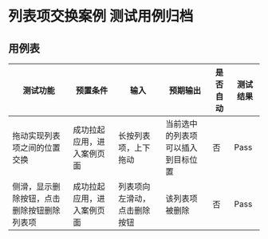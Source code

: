 # 列表项交换案例 测试用例归档

## 用例表

| 测试功能                  | 预置条件               | 输入             | 预期输出              | 是否自动 |测试结果|
|-----------------------|--------------------|----------------|-------------------|------|--------------------------------|
| 拖动实现列表项之间的位置交换        | 成功拉起应用，进入案例页面 | 长按列表项，上下拖动     | 当前选中的列表项可以插入到目标位置 | 否    |Pass|
| 侧滑，显示删除按钮，点击删除按钮删除列表项 | 成功拉起应用，进入案例页面 | 列表项向左滑动，点击删除按钮 | 该列表项被删除           | 否    |Pass|
